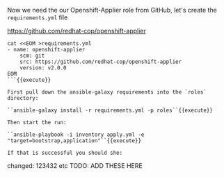 Now we need the our Openshift-Applier role from GitHub, let's create the `requirements.yml` file

https://github.com/redhat-cop/openshift-applier

```
cat <<EOM >requirements.yml
- name: openshift-applier
    scm: git
    src: https://github.com/redhat-cop/openshift-applier
    version: v2.0.0
EOM
```{{execute}}

First pull down the ansible-galaxy requirements into the `roles` directory:

``ansible-galaxy install -r requirements.yml -p roles``{{execute}}

Then start the run:

``ansible-playbook -i inventory apply.yml -e "target=bootstrap,application"``{{execute}}

If that is successful you should she:

```
changed: 123432
etc TODO: ADD THESE HERE
```

